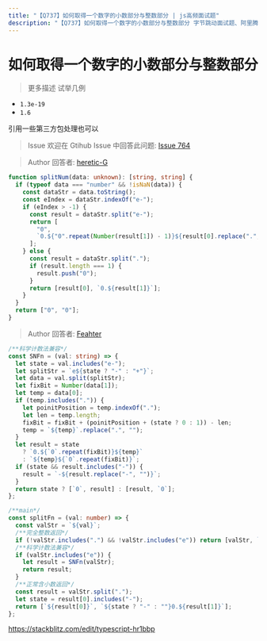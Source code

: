 ```yaml
---
title: "【Q737】如何取得一个数字的小数部分与整数部分 | js高频面试题"
description: "【Q737】如何取得一个数字的小数部分与整数部分 字节跳动面试题、阿里腾讯面试题、美团小米面试题。"
---
```


# 如何取得一个数字的小数部分与整数部分

> 更多描述
> 试举几例

- `1.3e-19`
- `1.6`

引用一些第三方包处理也可以

> Issue
> 欢迎在 Gtihub Issue 中回答此问题: [Issue 764](https://github.com/shfshanyue/Daily-Question/issues/764)

> Author
> 回答者: [heretic-G](https://github.com/heretic-G)

```typescript
function splitNum(data: unknown): [string, string] {
  if (typeof data === "number" && !isNaN(data)) {
    const dataStr = data.toString();
    const eIndex = dataStr.indexOf("e-");
    if (eIndex > -1) {
      const result = dataStr.split("e-");
      return [
        "0",
        `0.${"0".repeat(Number(result[1]) - 1)}${result[0].replace(".", "")}`,
      ];
    } else {
      const result = dataStr.split(".");
      if (result.length === 1) {
        result.push("0");
      }
      return [result[0], `0.${result[1]}`];
    }
  }
  return ["0", "0"];
}
```

> Author
> 回答者: [Feahter](https://github.com/Feahter)

```typescript
/**科学计数法兼容*/
const SNFn = (val: string) => {
  let state = val.includes("e-");
  let splitStr = `e${state ? "-" : "+"}`;
  let data = val.split(splitStr);
  let fixBit = Number(data[1]);
  let temp = data[0];
  if (temp.includes(".")) {
    let poinitPosition = temp.indexOf(".");
    let len = temp.length;
    fixBit = fixBit + (poinitPosition + (state ? 0 : 1)) - len;
    temp = `${temp}`.replace(".", "");
  }
  let result = state
    ? `0.${`0`.repeat(fixBit)}${temp}`
    : `${temp}${`0`.repeat(fixBit)}`;
  if (state && result.includes("-")) {
    result = `-${result.replace("-", "")}`;
  }
  return state ? [`0`, result] : [result, `0`];
};

/**main*/
const splitFn = (val: number) => {
  const valStr = `${val}`;
  /**完全整数返回*/
  if (!valStr.includes(".") && !valStr.includes("e")) return [valStr, `0`];
  /**科学计数法兼容*/
  if (valStr.includes("e")) {
    let result = SNFn(valStr);
    return result;
  }
  /**正常含小数返回*/
  const result = valStr.split(".");
  let state = result[0].includes("-");
  return [`${result[0]}`, `${state ? "-" : ""}0.${result[1]}`];
};
```

https://stackblitz.com/edit/typescript-hr1bbp
